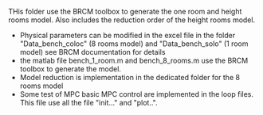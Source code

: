 THis folder use the BRCM toolbox to generate the one room and height rooms model. Also includes the reduction order of the height rooms model.

* Physical parameters can be modified in the excel file in the folder "Data_bench_coloc" (8 rooms model) and "Data_bench_solo" (1 room model) see BRCM documentation for details
* the matlab file bench_1_room.m and bench_8_rooms.m use the BRCM toolbox to generate the model.
* Model reduction is implementation in the dedicated folder for the 8 rooms model
* Some test of MPC basic MPC control are implemented in the loop files. This file use all the file "init..." and "plot..".

